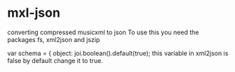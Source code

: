 # mxl-json
converting compressed musicxml to json
To use this you need the packages fs, xml2json and jszip
                                                                                                                                                                                    
var schema = {
        object: joi.boolean().default(true); this variable in xml2json is false by default change it to true.
